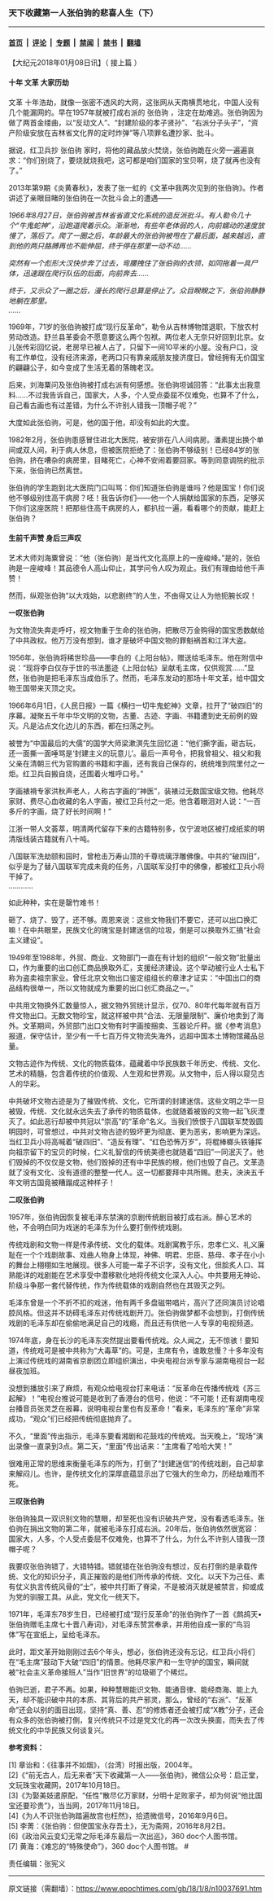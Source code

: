 ### 天下收藏第一人张伯驹的悲喜人生（下）

---

#### [首页](../../../..?n10037691) &nbsp;|&nbsp; [评论](../../../../../epoch-comment?n10037691) &nbsp;|&nbsp; [专题](../../../../../epoch-special?n10037691) &nbsp;|&nbsp; [禁闻](../../../../../epoch-news?n10037691) &nbsp;|&nbsp; [禁书](../../../../../books?n10037691) &nbsp;|&nbsp; [翻墙](https://github.com/gfw-breaker/nogfw/blob/master/README.md?n10037691)


<div class="post_content" id="artbody" itemprop="articleBody">
 <!-- article content begin -->
 <p>
  【大纪元2018年01月08日讯】（
  <ok href="https://www.epochtimes.com/gb/18/1/4/n10023278.htm">
   接上篇
  </ok>
  ）
 </p>
 <h4>
  <strong>
   十年
   <ok href="https://www.epochtimes.com/gb/tag/%E6%96%87%E9%9D%A9.html">
    文革
   </ok>
   大家历劫
  </strong>
 </h4>
 <p>
  <ok href="https://www.epochtimes.com/gb/tag/%E6%96%87%E9%9D%A9.html">
   文革
  </ok>
  十年浩劫，就像一张密不透风的大网，这张网从天南横贯地北，中国人没有几个能漏网的。早在1957年就被打成右派的
  <ok href="https://www.epochtimes.com/gb/tag/%E5%BC%A0%E4%BC%AF%E9%A9%B9.html">
   张伯驹
  </ok>
  ，注定在劫难逃。张伯驹因为做了两首金缕曲，以“反动文人”、“封建阶级的孝子贤孙”、“右派分子头子”，“资产阶级安放在吉林省文化界的定时炸弹”等八项罪名遭抄家、批斗。
 </p>
 <p>
  据说，红卫兵抄
  <ok href="https://www.epochtimes.com/gb/tag/%E5%BC%A0%E4%BC%AF%E9%A9%B9.html">
   张伯驹
  </ok>
  家时，将他的藏品放火焚烧，张伯驹跪在火旁一遍遍哀求：“你们别烧了，要烧就烧我吧，这可都是咱们国家的宝贝啊，烧了就再也没有了。”
 </p>
 <p>
  2013年第9期《炎黄春秋》，发表了张一虹的《文革中我两次见到的张伯驹》。作者讲述了亲眼目睹的张伯驹在一次批斗会上的遭遇——
 </p>
 <p>
  <em>
   1966年8月27日，张伯驹被吉林省省直文化系统的造反派批斗。有人勒令几十个“牛鬼蛇神”，沿跑道爬着示众。渐渐地，有些年老体弱的人，向前蠕动的速度放慢了，落后了。爬了一圈之后，年龄最大的张伯驹被甩在了最后面，越来越远，直到他的两只胳膊再也不能伸屈，终于停在那里一动不动……
  </em>
 </p>
 <p>
  <em>
   突然有一个彪形大汉快步奔了过去，弯腰拽住了张伯驹的衣领，如同拖着一具尸体，迅速跟在爬行队伍的后面，向前奔去……
  </em>
 </p>
 <p>
  <em>
   终于，又示众了一圈之后，漫长的爬行总算是停止了。众目睽睽之下，张伯驹静静地躺在那里。
  </em>
  <br/>
  <em>
   ……
  </em>
 </p>
 <p>
  1969年，71岁的张伯驹被打成“现行反革命”，勒令从吉林博物馆退职，下放农村劳动改造。舒兰县革委会不愿意要这么两个包袱。两位老人无奈只好回到北京。女儿张传彩回忆说，老房早已被人占了，只留下一间10平米的小屋。没有户口，没有工作单位，没有经济来源，老两口只有靠亲戚朋友接济度日。曾经拥有无价国宝的翩翩公子，如今变成了生活无着的落魄老汉。
 </p>
 <p>
  后来，刘海粟问及张伯驹被打成右派有何感想。张伯驹坦诚回答：“此事太出我意料……不过我告诉自己，国家大，人多，个人受点委屈不仅难免，也算不了什么，自己看古画也有过差错，为什么不许别人错我一顶帽子呢？”
 </p>
 <p>
  大度如此张伯驹，可是，他的国于他，却没有如此的大度。
 </p>
 <p>
  1982年2月，张伯驹患感冒住进北大医院，被安排在八人间病房。潘素提出换个单间或双人间，利于病人休息，但被医院拒绝了：张伯驹不够级别！已经84岁的张伯驹，挤在嘈杂的病房里，目睹死亡，心神不安闹着要回家。等到同意调院的批示下来，张伯驹已然离世。
 </p>
 <p>
  张伯驹的学生跑到北大医院门口叫骂：你们知道张伯驹是谁吗？他是国宝！你们说他不够级别住高干病房？呸！我告诉你们——他一个人捐献给国家的东西，足够买下你们这座医院！把那些住高干病房的人，都扒拉一遍，看看哪个的贡献，能赶上张伯驹？
 </p>
 <h4>
  <strong>
   生前千声赞 身后三声叹
  </strong>
 </h4>
 <p>
  艺术大师刘海粟曾说：“他（张伯驹）是当代文化高原上的一座峻峰。”是的，张伯驹是一座峻峰！其品德令人高山仰止，其学问令人叹为观止。我们有理由给他千声赞！
 </p>
 <p>
  然而，纵观张伯驹“以大戏始，以悲剧终”的人生，不由得又让人为他扼腕长叹！
 </p>
 <p>
  <strong>
   一叹张伯驹
  </strong>
 </p>
 <p>
  为文物流失奔走呼吁，视文物重于生命的张伯驹，把散尽万金购得的国宝悉数献给了中共政权。他万万没有想到，谁才是破坏中国文物的罪魁祸首和江洋大盗。
 </p>
 <p>
  1956年，张伯驹将稀世珍品——李白的《上阳台帖》，赠送给毛泽东。他在附信中说：“现将李白仅存于世的书法墨迹《上阳台帖》呈献毛主席，仅供观赏……”显然，张伯驹是把毛泽东当成伯乐了。然而，毛泽东发动的那场十年文革，给中国文物王国带来灭顶之灾。
 </p>
 <p>
  1966年6月1日，《人民日报》一篇《横扫一切牛鬼蛇神》文章，拉开了“破四旧”的序幕。凝聚五千年中华文明的文物，古董、古迹、字画、书籍遭到史无前例的毁灭。凡是沾点文化边儿的东西，都在扫荡之列。
 </p>
 <p>
  被誉为“中国最后的大儒”的国学大师梁漱溟先生回忆道：“他们撕字画，砸古玩，还一面撕一面唾骂是‘封建主义的玩意儿’。最后一声号令，把我曾祖父、祖父和我父亲在清朝三代为官购置的书籍和字画，还有我自己保存的，统统堆到院里付之一炬。红卫兵自搬自烧，还围着火堆呼口号。”
 </p>
 <p>
  字画裱褙专家洪秋声老人，人称古字画的“神医”，装裱过无数国宝级文物。他耗尽家财、费尽心血收藏的名人字画，被红卫兵付之一炬。他含着眼泪对人说：“一百多斤的字画，烧了好长时间啊！”
 </p>
 <p>
  江浙一带人文荟萃，明清两代留存下来的古籍特别多，仅宁波地区被打成纸浆的明清版线装古籍就有八十吨。
 </p>
 <p>
  八国联军洗劫颐和园时，曾枪击万寿山顶的千尊琉璃浮雕佛像。中共的“破四旧”，似乎是为了替八国联军完成未竟的任务，八国联军没打中的佛像，都被红卫兵小将干掉了。
  <br/>
  …………
 </p>
 <p>
  如此种种，实在是罄竹难书！
 </p>
 <p>
  砸了、烧了、毁了，还不够。周恩来说：这些文物我们不要它，还可以出口换汇嘛！在中共眼里，民族文化的瑰宝是封建迷信的垃圾，倒是可以换取外汇搞“社会主义建设”。
 </p>
 <p>
  1949年至1988年，外贸、商业、文物部门一直在有计划的组织“一般文物”批量出口，作为重要的出口创汇商品换取外汇，支援经济建设。这个举动被行业人士私下称为盗卖祖宗家业。曾任北京文物出口鉴定组组长的章津才证实：“中国出口的商品结构很单一，所以文物就成为重要的出口创汇商品之一。”
 </p>
 <p>
  中共用文物换外汇数量惊人，据文物外贸统计显示，仅70、80年代每年就有百万件文物出口。无数文物珍宝，就这样被中共“合法、无限量限制”、廉价地卖到了海外。文革期间，外贸部门出口文物有时字画按捆卖、玉器论斤秤。据《参考消息》报道，保守估计，至少有一千七百万件文物流失海外，远超中国本土博物馆藏品总量。
 </p>
 <p>
  文物古迹作为传统、文化的物质载体，蕴藏着中华民族数千年历史、传统、文化、艺术的精髓，包含着传统的价值观、人生观和世界观。从文物中，后人得以窥见古人的华彩。
 </p>
 <p>
  中共破坏文物古迹是为了摧毁传统、文化，它所谓的封建迷信。这些文明之华一旦被毁，传统、文化就永远失去了承传的物质载体，也就随着被毁的文物一起飞灰湮灭了。如此恶行却被中共冠以“崇高”的“革命”名义。当我们愤恨于八国联军焚毁圆明园时，可曾想过，中共对文物古迹的毁坏更为彻底、更为恶劣，影响更为深远。当红卫兵小将高喊着“破四旧”、“造反有理”、“红色恐怖万岁”，将棍棒榔头铁锤挥向祖宗留下的宝贝的时候，仁义礼智信的传统美德也就随着“四旧”一同泯灭了。他们毁掉的不仅仅是文物，他们毁掉的还有中华民族的根，他们也毁了自己。文革造就了没有文化、没有道德的整整一代人。这一切都要拜中共所赐。悲夫，泱泱五千年文明古国竟被糟蹋成这种样子！
 </p>
 <p>
  <strong>
   二叹张伯驹
  </strong>
 </p>
 <p>
  1957年，张伯驹因恢复被毛泽东禁演的京剧传统剧目被打成右派。醉心艺术的他，不会明白同为戏迷的毛泽东为什么要打倒传统戏剧。
 </p>
 <p>
  传统戏剧和文物一样是传承传统、文化的载体。戏剧寓教于乐，忠孝仁义、礼义廉耻在一个个戏剧故事、戏曲人物身上体现，神佛、明君、忠臣、慈母、孝子在小小的舞台上栩栩如生地展现。很多人可能一辈子不识字，没有文化，但脍炙人口、耳熟能详的戏剧能在艺术享受中潜移默化地将传统文化深入人心。中共要用无神论、阶级斗争那一套代替传统，作为传统载体的戏剧自然也在其毁灭之列。
 </p>
 <p>
  毛泽东曾是一个不折不扣的戏迷，他有两千多盘磁带唱片，高兴了还同演员讨论唱腔风格。但这并不妨碍毛泽东对传统戏剧开刀。张伯驹做梦都不会想到，打倒传统戏剧的毛泽东却在偷偷地满足自己的戏瘾，而且还有供他一人专享的电视频道。
 </p>
 <p>
  1974年底，身在长沙的毛泽东突然提出要看传统戏。众人闻之，无不惊骇！要知道，传统戏可是被中共称为“大毒草”的。可是，主席有令，谁敢怠慢？十多年没有上演过传统戏的湖南省京剧团立即组织演出，中央电视台派专家与湖南电视台一起昼夜加班。
 </p>
 <p>
  没想到播放引来了麻烦，有观众给电视台打来电话：“反革命在传播传统戏《苏三起解》！”电视台推说可能是收到了香港台的信号，他说：“不可能！还有湖南电视台播音员张灵芝在报幕，说明电视台里也有反革命！”看来，毛泽东的“革命”非常成功，“观众”们已经把传统彻底抛弃了。
 </p>
 <p>
  不久，“里面”传出指示，毛泽东要看湘剧和花鼓戏的传统戏。当天晚上，“现场”演出录像一直录到3点。第二天，“里面”传出话来：“主席看了哈哈大笑！”
 </p>
 <p>
  很难用正常的思维来衡量毛泽东的所为，打倒了“封建迷信”的传统戏剧，自己却拿来解闷儿。也许，是传统文化的深厚底蕴显示出了它强大的生命力，历经劫难而不死。
 </p>
 <p>
  <strong>
   三叹张伯驹
  </strong>
 </p>
 <p>
  张伯驹独具一双识别文物的慧眼，却至死也没有识破共产党，没有看透毛泽东。张伯驹在捐出文物的第二年，就被毛泽东打成右派。20年后，张伯驹依然很宽容：国家大，人多，个人受点委屈不仅难免，也算不了什么，为什么不许别人错我一顶帽子呢？
 </p>
 <p>
  我要叹张伯驹错了，大错特错。错就错在张伯驹没有想过，反右打倒的是承载传统、文化的知识分子，真正摧毁的是他们所传承的传统、文化。以天下为己任、素有仗义执言传统风骨的“士”，被中共打断了脊梁，不是被消灭就是被禁言，抑或成为党的驯服工具。从此，党文化一统天下。
 </p>
 <p>
  1971年，毛泽东78岁生日，已经被打成“现行反革命”的张伯驹作了一首《鹧鸪天•张伯驹赠毛主席七十晋八寿词》，对毛泽东赞赏奉承，并用他自成一家的“鸟羽体”写在宣纸上，呈给毛泽东。
 </p>
 <p>
  此时，距文革开始刚刚过去6个年头，想必，张伯驹还没有忘记，红卫兵小将们在“毛主席”鼓动下大破“四旧”的情景。他耗尽家产和一生守护的国宝，瞬间就被“社会主义革命接班人”当作“旧世界”的垃圾砸了个稀烂。
 </p>
 <p>
  伯驹已逝，君子不再。如果，种种慧眼能识文物、能通音律、能经商海、能上九天，却不能识破中共的本质、其背后的共产邪灵，那么，曾经的“右派”、“反革命”还会以别的面目出现，坚持“真、善、忍”的修炼者还会被打成“X教”分子，还会有众多的张伯驹被打倒，复兴传统只不过是党文化的再一次改头换面，而失去了传统文化的中华民族又何谈复兴。
 </p>
 <p>
  <strong>
   参考资料：
  </strong>
 </p>
 <p>
  [1] 章诒和：《往事并不如烟》，（台湾）时报出版，2004年。
  <br/>
  [2]《“前无古人，后无来者”天下收藏第一人——张伯驹》，微信公众号：启正堂，文玩珠宝收藏网，2017年10月18日。
  <br/>
  [3]《为娶美妓遣原配，“任性”散尽亿万家财，分明十足败家子，却为何说“他比国宝还要珍贵”》，当当网，2017年11月18日。
  <br/>
  [4]《为人不识张伯驹踏遍故宫也枉然》，拾遗微信号，2016年9月6日。
  <br/>
  [5] 李菁：《张伯驹：但使国宝永存吾土》，无为斋网，2016年8月2日。
  <br/>
  [6]《政治风云变幻无常之际毛泽东最后一次出巡》，360 doc个人图书馆。
  <br/>
  [7] 黄海：《难忘的“特殊使命”》，360 doc个人图书馆。 #
 </p>
 <p>
  责任编辑：张宪义
 </p>
 <!-- article content end -->
 <div id="below_article_ad">
 </div>
</div>


---

原文链接（需翻墙）：https://www.epochtimes.com/gb/18/1/8/n10037691.htm